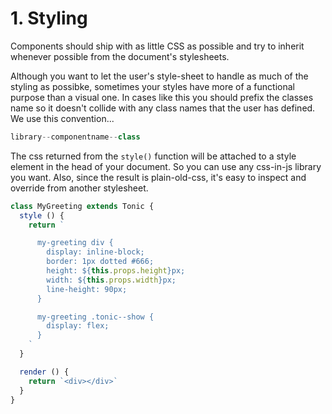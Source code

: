 # 1. Styling

Components should ship with as little CSS as possible and try to inherit
whenever possible from the document's stylesheets.

Although you want to let the user's style-sheet to handle as much of the styling
as possibke, sometimes your styles have more of a functional purpose than a
visual one. In cases like this you should prefix the classes name so it doesn't
collide with any class names that the user has defined. We use this convention...

```js
library--componentname--class
```

The css returned from the `style()` function will be attached to a style element
in the head of your document. So you can use any css-in-js library you want.
Also, since the result is plain-old-css, it's easy to inspect and override from
another stylesheet.

```js
class MyGreeting extends Tonic {
  style () {
    return `

      my-greeting div {
        display: inline-block;
        border: 1px dotted #666;
        height: ${this.props.height}px;
        width: ${this.props.width}px;
        line-height: 90px;
      }

      my-greeting .tonic--show {
        display: flex;
      }
    `
  }

  render () {
    return `<div></div>`
  }
}
```
